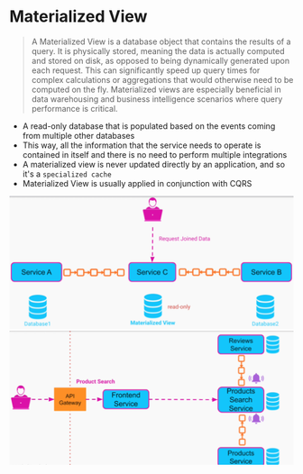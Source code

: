 # Materialized View

> A Materialized View is a database object that contains the results of a query. It is physically stored, meaning the data is actually computed and stored on disk, as opposed to being dynamically generated upon each request. This can significantly speed up query times for complex calculations or aggregations that would otherwise need to be computed on the fly. Materialized views are especially beneficial in data warehousing and business intelligence scenarios where query performance is critical.

- A read-only database that is populated based on the events coming from multiple other databases
- This way, all the information that the service needs to operate is contained in itself and there is no need to perform multiple integrations
- A materialized view is never updated directly by an application, and so it's a `specialized cache`
- Materialized View is usually applied in conjunction with CQRS

![Materialized View](.images/materialized-view.png)
![CQRS + Materialized View](.images/cqrs+materialized-view.png)
